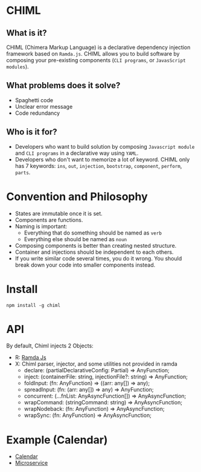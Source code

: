# CHIML

## What is it?

CHIML (Chimera Markup Language) is a declarative dependency injection framework based on `Ramda.js`. CHIML allows you to build software by composing your pre-existing components (`CLI programs`, or `JavasScript modules`).

## What problems does it solve?

* Spaghetti code
* Unclear error message
* Code redundancy

## Who is it for?

* Developers who want to build solution by composing `Javascript module` and `CLI programs` in a declarative way using `YAML`.
* Developers who don't want to memorize a lot of keyword. CHIML only has 7 keywords: `ins`, `out`, `injection`, `bootstrap`, `component`, `perform`, `parts`.

# Convention and Philosophy

* States are immutable once it is set.
* Components are functions.
* Naming is important:
    - Everything that do something should be named as `verb`
    - Everything else should be named as `noun`
* Composing components is better than creating nested structure.
* Container and injections should be independent to each others.
* If you write similar code several times, you do it wrong. You should break down your code into smaller components instead.

# Install

```
npm install -g chiml
```

# API

By default, Chiml injects 2 Objects:

* R: [Ramda Js](https://ramdajs.com/docs/)
* X: Chiml parser, injector, and some utilities not provided in ramda
    - declare: (partialDeclarativeConfig: Partial<IUserDeclarativeConfig>) => AnyFunction;
    - inject: (containerFile: string, injectionFile?: string) => AnyFunction;
    - foldInput: (fn: AnyFunction) => ((arr: any[]) => any);
    - spreadInput: (fn: (arr: any[]) => any) => AnyFunction;
    - concurrent: (...fnList: AnyAsyncFunction[]) => AnyAsyncFunction;
    - wrapCommand: (stringCommand: string) => AnyAsyncFunction;
    - wrapNodeback: (fn: AnyFunction) => AnyAsyncFunction;
    - wrapSync: (fn: AnyFunction) => AnyAsyncFunction;

# Example (Calendar)

* [Calendar](./example/calendar/)
* [Microservice](./example/microservice/)
